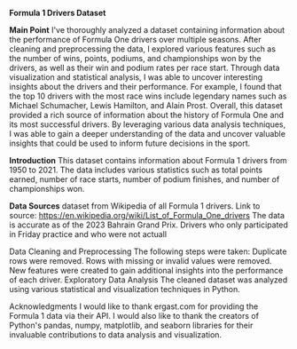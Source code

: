 **Formula 1 Drivers Dataset**

**Main Point**
I've thoroughly analyzed a dataset containing information about the performance of Formula One drivers over multiple seasons. After cleaning and preprocessing the data, I explored various features such as the number of wins, points, podiums, and championships won by the drivers, as well as their win and podium rates per race start. Through data visualization and statistical analysis, I was able to uncover interesting insights about the drivers and their performance. For example, I found that the top 10 drivers with the most race wins include legendary names such as Michael Schumacher, Lewis Hamilton, and Alain Prost. Overall, this dataset provided a rich source of information about the history of Formula One and its most successful drivers. By leveraging various data analysis techniques, I was able to gain a deeper understanding of the data and uncover valuable insights that could be used to inform future decisions in the sport.


**Introduction**
This dataset contains information about Formula 1 drivers from 1950 to 2021. The data includes various statistics such as total points earned, number of race starts, number of podium finishes, and number of championships won.

**Data Sources**
dataset from Wikipedia of all Formula 1 drivers. Link to source: https://en.wikipedia.org/wiki/List_of_Formula_One_drivers
The data is accurate as of the 2023 Bahrain Grand Prix. Drivers who only participated in Friday practice and who were not actuall

Data Cleaning and Preprocessing
The following steps were taken:
Duplicate rows were removed.
Rows with missing or invalid values were removed.
New features were created to gain additional insights into the performance of each driver.
Exploratory Data Analysis
The cleaned dataset was analyzed using various statistical and visualization techniques in Python.


Acknowledgments
I would like to thank ergast.com for providing the Formula 1 data via their API. I would also like to thank the creators of Python's pandas, numpy, matplotlib, and seaborn libraries for their invaluable contributions to data analysis and visualization.




